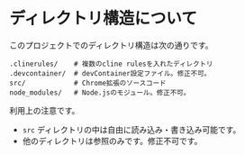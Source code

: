 # ディレクトリ構造について

このプロジェクトでのディレクトリ構造は次の通りです。

```
.clinerules/    # 複数のcline rulesを入れたディレクトリ
.devcontainer/  # devContainer設定ファイル。修正不可。
src/            # Chrome拡張のソースコード
node_modules/   # Node.jsのモジュール。修正不可。
```

利用上の注意です。

- `src` ディレクトリの中は自由に読み込み・書き込み可能です。
- 他のディレクトリは参照のみです。修正不可です。

